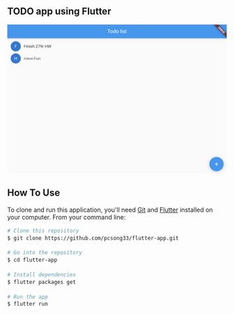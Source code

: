 ## TODO app using Flutter
![img](Demo.png)

## How To Use

To clone and run this application, you'll need [Git](https://git-scm.com) and [Flutter](https://flutter.dev/docs/get-started/install) installed on your computer. From your command line:

```bash
# Clone this repository
$ git clone https://github.com/pcsong33/flutter-app.git

# Go into the repository
$ cd flutter-app

# Install dependencies
$ flutter packages get

# Run the app
$ flutter run
```
